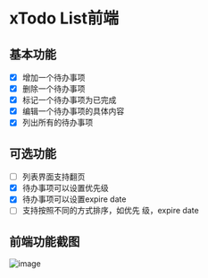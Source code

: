 # xTodo List前端

## 基本功能
- [x] 增加一个待办事项
- [x] 删除一个待办事项
- [x] 标记一个待办事项为已完成
- [x] 编辑一个待办事项的具体内容
- [x] 列出所有的待办事项

## 可选功能

- [ ] 列表界面支持翻页
- [x] 待办事项可以设置优先级
- [x] 待办事项可以设置expire date
- [ ] 支持按照不同的方式排序，如优先 级，expire date

## 前端功能截图

 ![image](https://github.com/JettHu/xTodoListFrontEnd/功能截图.gif)